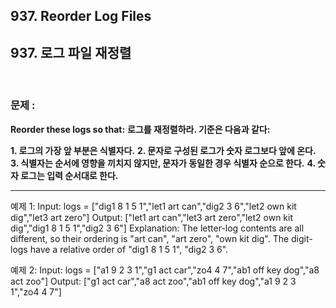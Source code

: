 ## 937. Reorder Log Files
## 937. 로그 파일 재정렬

<br>

### 문제 : 

**Reorder these logs so that:**
**로그를 재정렬하라. 기준은 다음과 같다:**

**1. 로그의 가장 앞 부분은 식별자다.**
**2. 문자로 구성된 로그가 숫자 로그보다 앞에 온다.**
**3. 식별자는 순서에 영향을 끼치지 않지만, 문자가 동일한 경우 식별자 순으로 한다.**
**4. 숫자 로그는 입력 순서대로 한다.**

--------------------------------------

예제 1:
Input: logs = ["dig1 8 1 5 1","let1 art can","dig2 3 6","let2 own kit dig","let3 art zero"]
Output: ["let1 art can","let3 art zero","let2 own kit dig","dig1 8 1 5 1","dig2 3 6"]
Explanation:
The letter-log contents are all different, so their ordering is "art can", "art zero", "own kit dig".
The digit-logs have a relative order of "dig1 8 1 5 1", "dig2 3 6".

예제 2:
Input: logs = ["a1 9 2 3 1","g1 act car","zo4 4 7","ab1 off key dog","a8 act zoo"]
Output: ["g1 act car","a8 act zoo","ab1 off key dog","a1 9 2 3 1","zo4 4 7"]